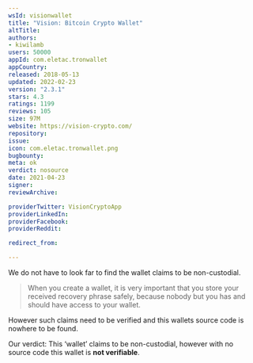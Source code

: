```yaml
---
wsId: visionwallet
title: "Vision: Bitcoin Crypto Wallet"
altTitle: 
authors:
- kiwilamb
users: 50000
appId: com.eletac.tronwallet
appCountry: 
released: 2018-05-13
updated: 2022-02-23
version: "2.3.1"
stars: 4.3
ratings: 1199
reviews: 105
size: 97M
website: https://vision-crypto.com/
repository: 
issue: 
icon: com.eletac.tronwallet.png
bugbounty: 
meta: ok
verdict: nosource
date: 2021-04-23
signer: 
reviewArchive:

providerTwitter: VisionCryptoApp
providerLinkedIn: 
providerFacebook: 
providerReddit: 

redirect_from:

---
```


We do not have to look far to find the wallet claims to be non-custodial.

> When you create a wallet, it is very important that you store your received recovery phrase safely, because nobody but you has and should have access to your wallet.

However such claims need to be verified and this wallets source code is nowhere to be found.

Our verdict: This ‘wallet’ claims to be non-custodial, however with no source code this wallet is **not verifiable**.

